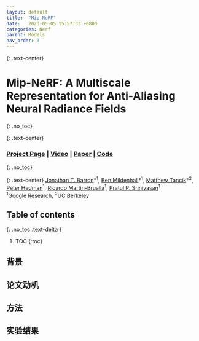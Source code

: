 ```yaml
---
layout: default
title:  "Mip-NeRF"
date:   2023-05-05 15:57:33 +0800
categories: Nerf
parent: Models
nav_order: 3
---
```

{: .text-center}
# Mip-NeRF: A Multiscale Representation for Anti-Aliasing Neural Radiance Fields
{: .no_toc}

{: .text-center}
### [Project Page](https://jonbarron.info/mipnerf/) | [Video](https://youtu.be/EpH175PY1A0) | [Paper](https://arxiv.org/abs/2103.13415) | [Code](https://github.com/google/mipnerf)    
{: .no_toc}

{: .text-center}
[Jonathan T. Barron](https://jonbarron.info/)\*<sup>1</sup>,
[Ben Mildenhall](http://bmild.github.io/)\*<sup>1</sup>,
[Matthew Tancik](http://tancik.com/)\*<sup>2</sup>,  
[Peter Hedman](https://phogzone.com/)<sup>1</sup>,
[Ricardo Martin-Brualla](http://www.ricardomartinbrualla.com/)<sup>1</sup>,
[Pratul P. Srinivasan](https://pratulsrinivasan.github.io/)<sup>1</sup> <br>
<sup>1</sup>Google Research, <sup>2</sup>UC Berkeley 


## Table of contents
{: .no_toc .text-delta }

1. TOC
{:toc}

## 背景

## 论文动机

## 方法

## 实验结果